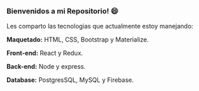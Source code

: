 ### Bienvenidos a mi Repositorio! 😄

Les comparto las tecnologias que actualmente estoy manejando:

**Maquetado:** HTML, CSS, Bootstrap y Materialize.

**Front-end:** React y Redux.

**Back-end:** Node y express.

**Database:** PostgresSQL, MySQL y Firebase.

<!--
**Rodriip95/Rodriip95** is a ✨ _special_ ✨ repository because its `README.md` (this file) appears on your GitHub profile.

Here are some ideas to get you started:

- 🔭 I’m currently working on ...
- 🌱 I’m currently learning ...
- 👯 I’m looking to collaborate on ...
- 🤔 I’m looking for help with ...
- 💬 Ask me about ...
- 📫 How to reach me: ...
- 😄 Pronouns: ...
- ⚡ Fun fact: ...
-->
